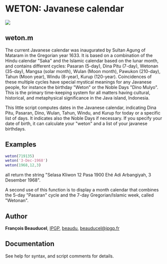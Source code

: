 # WETON: Javanese calendar

![](weton_ex600.png)

## weton.m
The current Javanese calendar was inaugurated by Sultan Agung of Mataram in the Gregorian year 1633. It is based on a combination of the Hindu calendar "Saka" and the Islamic calendar based on the lunar month, and contains different cycles: Pasaran (5-day), Dina Pitu (7-day), Wetonan (35-day), Mangsa (solar month), Wulan (Moon month), Pawukon (210-day), Tahun (Moon year), Windu (8-year), Kurup (120-year). Coincidences of these multiple cycles have special mystical meanings for any Javanese people, for instance the birthday "Weton" or the Noble Days "Dino Mulyo". This is the primary time-keeping system for all matters having cultural, historical, and metaphysical significance in the Java island, Indonesia.

This little script computes dates in the Javanese calendar, indicating Dina Pitu, Pasaran, Dino, Wulan, Tahun, Windu, and Kurup for today or a specific list of days. It indicates also the Noble Days if necessary. If you specify your date of birth, it can calculate your "weton" and a list of your javanese birthdays.

## Examples
```matlab
weton(719135)
weton('3-Dec-1968')
weton(1968,12,3)
```
all return the string "Selasa Kliwon 12 Pasa 1900 Ehé Adi Arbangiyah, 3 Desember 1968".

A second use of this function is to display a month calendar that combines the 5-day "Pasaran" cycle and the 7-day Gregorian/Islamic week, called "Wetonan".


## Author
**François Beauducel**, [IPGP](www.ipgp.fr), [beaudu](https://github.com/beaudu), beauducel@ipgp.fr 

## Documentation
See help for syntax, and script comments for details.
